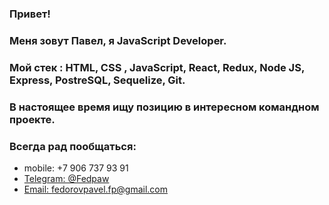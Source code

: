 ### Привет!
### Меня зовут Павел, я JavaScript Developer.
### Мой стек : HTML, CSS , JavaScript, React, Redux, Node JS, Express, PostreSQL, Sequelize, Git.
### В настоящее время ищу позицию в интересном командном проекте.
### Всегда рад пообщаться:
* mobile: +7 906 737 93 91
* [Telegram: @Fedpaw](https://t.me/Fedpaw)
* [Email: fedorovpavel.fp@gmail.com](mailto:fedorovpavel.fp@gmail.com)

<!--
**Fedpaw/Fedpaw** is a ✨ _special_ ✨ repository because its `README.md` (this file) appears on your GitHub profile.

Here are some ideas to get you started:

- 🔭 I’m currently working on ...
- 🌱 I’m currently learning ...
- 👯 I’m looking to collaborate on ...
- 🤔 I’m looking for help with ...
- 💬 Ask me about ...
- 📫 How to reach me: ...
- 😄 Pronouns: ...
- ⚡ Fun fact: ...
-->
